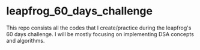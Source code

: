 # leapfrog_60_days_challenge
This repo consists all the codes that I create/practice during the leapfrog's 60 days challenge. I will be mostly focusing on implementing DSA concepts and algorithms.
